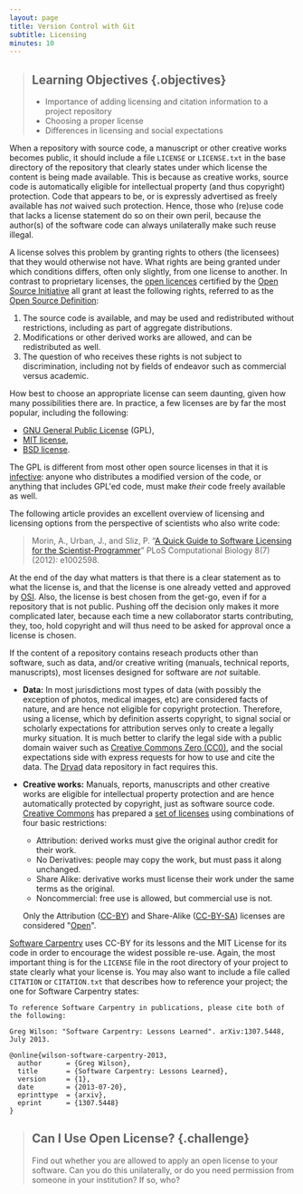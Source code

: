 ```yaml
---
layout: page
title: Version Control with Git
subtitle: Licensing
minutes: 10
---
```

> ## Learning Objectives {.objectives}
>
> *   Importance of adding licensing and citation information to a project repository
> *   Choosing a proper license
> *   Differences in licensing and social expectations

When a repository with source code, a manuscript
or other creative works becomes public, it should include a
file `LICENSE` or `LICENSE.txt` in the base directory of the
repository that clearly states under which license the content is
being made available. This is because
as creative works, source code is automatically eligible for
intellectual property (and thus copyright) protection. Code that appears to be, or is expressly
advertised as freely available has *not* waived such
protection. Hence, those who (re)use code that lacks a license
statement do so on their own peril, because the author(s)
of the software code can always unilaterally make such reuse illegal.

A license solves this problem by granting rights to others (the
licensees) that they would otherwise not have. What rights are being
granted under which conditions differs, often only slightly, from one
license to another. In contrast to proprietary licenses, the
[open licences](http://opensource.org/licenses/alphabetical) certified by
the [Open Source Initiative](http://opensource.org/) all grant at
least the following rights, referred to as the
[Open Source Definition](http://opensource.org/osd):

1. The source code is available, and may be used and redistributed
   without restrictions, including as part of aggregate distributions.
2. Modifications or other derived works are allowed, and can be
   redistributed as well.
3. The question of who receives these rights is not subject to
   discrimination, including not by fields of endeavor such as
   commercial versus academic.

How best to choose an appropriate license can seem daunting, given how
many possibilities there are. In practice, a few licenses are by far
the most popular, including the following:

* [GNU General Public License](http://opensource.org/licenses/GPL-3.0)
  (GPL),
* [MIT license](http://opensource.org/licenses/MIT),
* [BSD license](http://opensource.org/licenses/BSD-2-Clause).

The GPL is different from most other open source licenses in that it
is
[infective](http://swcarpentry.github.io/git-novice/reference.html#infective):
anyone who distributes a modified version of the code, or anything
that includes GPL'ed code, must make *their* code freely available as
well.

The following article provides an excellent overview of licensing and
licensing options from the perspective of scientists who also write
code:

> Morin, A., Urban, J., and Sliz, P. “[A Quick Guide to Software
> Licensing for the Scientist-Programmer](http://dx.doi.org/10.1371/journal.pcbi.1002598)” PLoS Computational Biology
> 8(7) (2012): e1002598.

At the end of the day what matters is that there is a clear statement
as to what the license is, and that the license is one already vetted
and approved by [OSI](http://opensource.org). Also, the license is
best chosen from the get-go, even if for a repository that is not
public. Pushing off the decision only makes it more complicated later,
because each time a new collaborator starts contributing, they, too,
hold copyright and will thus need to be asked for approval once a
license is chosen.

If the content of a repository contains reseach products other than
software, such as data, and/or creative writing (manuals, technical
reports, manuscripts), most licenses designed for software are _not_
suitable.

* **Data:** In most jurisdictions most types of data (with possibly
  the exception of photos, medical images, etc) are considered facts
  of nature, and are hence not eligible for copyright
  protection. Therefore, using a license, which by definition asserts
  copyright, to signal social or scholarly expectations for
  attribution serves only to create a legally murky situation. It is
  much better to clarify the legal side with a public domain waiver
  such as
  [Creative Commons Zero (CC0)](https://creativecommons.org/publicdomain/zero/1.0/),
  and the social expectations side with express requests for how to
  use and cite the data. The [Dryad](http://datadryad.org) data
  repository in fact requires this.

* **Creative works:** Manuals, reports, manuscripts and other
  creative works are eligible for intellectual property protection and
  are hence automatically protected by copyright, just as software source
  code. [Creative Commons](http://creativecommons.org/) has prepared a
  [set of licenses](http://creativecommons.org/licenses/) using
  combinations of four basic restrictions:

    * Attribution: derived works must give the original author credit
      for their work.
    * No Derivatives: people may copy the work, but must pass it along
      unchanged.
    * Share Alike: derivative works must license their work under the
      same terms as the original.
    * Noncommercial: free use is allowed, but commercial use is not.

  Only the Attribution
  ([CC-BY](http://creativecommons.org/licenses/by/4.0/)) and
  Share-Alike
  ([CC-BY-SA](http://creativecommons.org/licenses/by-sa/4.0/))
  licenses are considered "[Open](http://opendefinition.org/)".

[Software Carpentry](http://software-carpentry.org/license.html)
uses CC-BY for its lessons and the MIT License for its code
in order to encourage the widest possible re-use.
Again,
the most important thing is for the `LICENSE` file in the root directory of your project
to state clearly what your license is.
You may also want to include a file called `CITATION` or `CITATION.txt`
that describes how to reference your project;
the one for Software Carpentry states:

~~~
To reference Software Carpentry in publications, please cite both of the following:

Greg Wilson: "Software Carpentry: Lessons Learned". arXiv:1307.5448, July 2013.

@online{wilson-software-carpentry-2013,
  author      = {Greg Wilson},
  title       = {Software Carpentry: Lessons Learned},
  version     = {1},
  date        = {2013-07-20},
  eprinttype  = {arxiv},
  eprint      = {1307.5448}
}
~~~

> ## Can I Use Open License? {.challenge}
>
> Find out whether you are allowed to apply an open license to your software.
> Can you do this unilaterally,
> or do you need permission from someone in your institution?
> If so, who?
